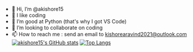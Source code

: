 - 👋 Hi, I’m @akishore15
- 👀 I like coding
- 🌱 I’m good at Python (that's why I got VS Code)
- 💞️ I’m looking to collaborate on coding
- 📫 How to reach me : send an email to kishorearavind2021@outlook.com
[![akishore15's GitHub stats](https://github-readme-stats.vercel.app/api?username=akishore15)](https://github.com/anuraghazra/github-readme-stats)
[![Top Langs](https://github-readme-stats.vercel.app/api/top-langs/?username=akishore15)](https://github.com/anuraghazra/github-readme-stats)
<!---
akishore15/akishore15 is a ✨ special ✨ repository because its `README.md` (this file) appears on your GitHub profile.
You can click the Preview link to take a look at your changes.
--->
